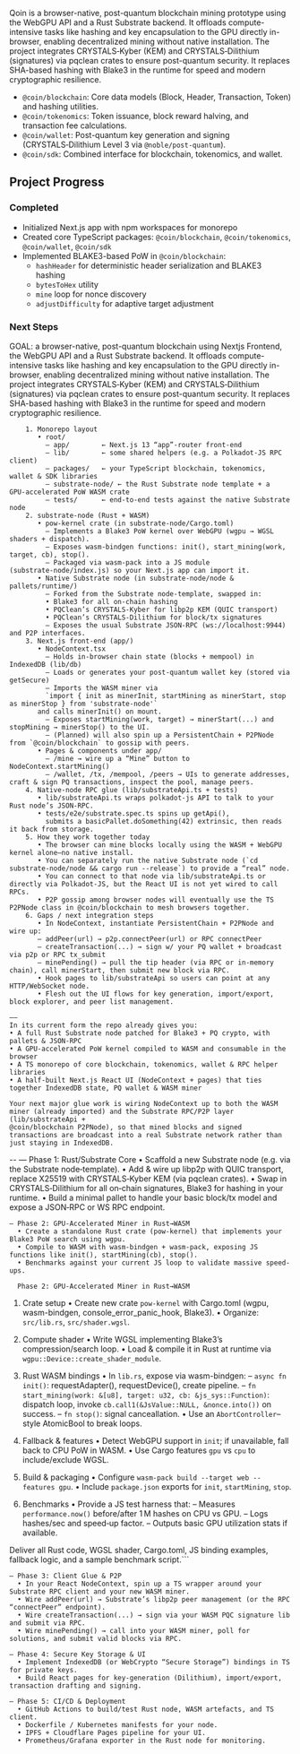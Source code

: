 

Qoin is a browser-native, post-quantum blockchain mining prototype using the WebGPU API and a Rust Substrate backend. It offloads compute-intensive tasks like hashing and key encapsulation to the GPU directly in-browser, enabling decentralized mining without native installation. The project integrates CRYSTALS‑Kyber (KEM) and CRYSTALS‑Dilithium (signatures) via pqclean crates to ensure post-quantum security. It replaces SHA-based hashing with Blake3 in the runtime for speed and modern cryptographic resilience.



- `@coin/blockchain`: Core data models (Block, Header, Transaction, Token) and hashing utilities.
- `@coin/tokenomics`: Token issuance, block reward halving, and transaction fee calculations.
 - `@coin/wallet`: Post-quantum key generation and signing (CRYSTALS‑Dilithium Level 3 via `@noble/post-quantum`).
- `@coin/sdk`: Combined interface for blockchain, tokenomics, and wallet.

## Project Progress

### Completed
- Initialized Next.js app with npm workspaces for monorepo
- Created core TypeScript packages: `@coin/blockchain`, `@coin/tokenomics`, `@coin/wallet`, `@coin/sdk`
- Implemented BLAKE3-based PoW in `@coin/blockchain`:
  - `hashHeader` for deterministic header serialization and BLAKE3 hashing
  - `bytesToHex` utility
  - `mine` loop for nonce discovery
  - `adjustDifficulty` for adaptive target adjustment


### Next Steps

GOAL: a browser-native, post-quantum blockchain using Nextjs Frontend, the WebGPU API and a Rust Substrate backend. It offloads compute-intensive tasks like hashing and key encapsulation to the GPU directly in-browser, enabling decentralized mining without native installation. The project integrates CRYSTALS‑Kyber (KEM) and CRYSTALS‑Dilithium (signatures) via pqclean crates to ensure post-quantum security. It replaces SHA-based hashing with Blake3 in the runtime for speed and modern cryptographic resilience.


        1. Monorepo layout
           • root/
             – app/        ← Next.js 13 “app”‑router front‑end
             – lib/        ← some shared helpers (e.g. a Polkadot‑JS RPC client)
             – packages/   ← your TypeScript blockchain, tokenomics, wallet & SDK libraries
             – substrate‑node/ ← the Rust Substrate node template + a GPU‑accelerated PoW WASM crate
             – tests/      ← end‑to‑end tests against the native Substrate node
        2. substrate‑node (Rust + WASM)
           • pow‑kernel crate (in substrate‑node/Cargo.toml)
             – Implements a Blake3 PoW kernel over WebGPU (wgpu → WGSL shaders + dispatch).
             – Exposes wasm‑bindgen functions: init(), start_mining(work, target, cb), stop().
             – Packaged via wasm‑pack into a JS module (substrate‑node/index.js) so your Next.js app can import it.
           • Native Substrate node (in substrate‑node/node & pallets/runtime/)
             – Forked from the Substrate node‑template, swapped in:
             • Blake3 for all on‑chain hashing
             • PQClean’s CRYSTALS‑Kyber for libp2p KEM (QUIC transport)
             • PQClean’s CRYSTALS‑Dilithium for block/tx signatures
             – Exposes the usual Substrate JSON‑RPC (ws://localhost:9944) and P2P interfaces.
        3. Next.js front‑end (app/)
           • NodeContext.tsx
             – Holds in‑browser chain state (blocks + mempool) in IndexedDB (lib/db)
             – Loads or generates your post‑quantum wallet key (stored via getSecure)
             – Imports the WASM miner via
             `import { init as minerInit, startMining as minerStart, stop as minerStop } from 'substrate‑node'`
           and calls minerInit() on mount.
             – Exposes startMining(work, target) → minerStart(...) and stopMining → minerStop() to the UI.
             – (Planned) will also spin up a PersistentChain + P2PNode from `@coin/blockchain` to gossip with peers.
           • Pages & components under app/
             – /mine → wire up a “Mine” button to NodeContext.startMining()
             – /wallet, /tx, /mempool, /peers → UIs to generate addresses, craft & sign PQ transactions, inspect the pool, manage peers.
        4. Native‑node RPC glue (lib/substrateApi.ts + tests)
           • lib/substrateApi.ts wraps polkadot‑js API to talk to your Rust node’s JSON‑RPC.
           • tests/e2e/substrate.spec.ts spins up getApi(),
             submits a basicPallet.doSomething(42) extrinsic, then reads it back from storage.
        5. How they work together today
           • The browser can mine blocks locally using the WASM + WebGPU kernel alone—no native install.
           • You can separately run the native Substrate node (`cd substrate-node/node && cargo run --release`) to provide a “real” node.
           • You can connect to that node via lib/substrateApi.ts or directly via Polkadot‑JS, but the React UI is not yet wired to call RPCs.
           • P2P gossip among browser nodes will eventually use the TS P2PNode class in @coin/blockchain to mesh browsers together.
        6. Gaps / next integration steps
           • In NodeContext, instantiate PersistentChain + P2PNode and wire up:
           – addPeer(url) → p2p.connectPeer(url) or RPC connectPeer
           – createTransaction(...) → sign w/ your PQ wallet + broadcast via p2p or RPC tx_submit
           – minePending() → pull the tip header (via RPC or in‑memory chain), call minerStart, then submit new block via RPC.
           • Hook pages to lib/substrateApi so users can point at any HTTP/WebSocket node.
           • Flesh out the UI flows for key generation, import/export, block explorer, and peer list management.

    ——
    In its current form the repo already gives you:
    • A full Rust Substrate node patched for Blake3 + PQ crypto, with pallets & JSON‑RPC
    • A GPU‑accelerated PoW kernel compiled to WASM and consumable in the browser
    • A TS monorepo of core blockchain, tokenomics, wallet & RPC helper libraries
    • A half‑built Next.js React UI (NodeContext + pages) that ties together IndexedDB state, PQ wallet & WASM miner

    Your next major glue work is wiring NodeContext up to both the WASM miner (already imported) and the Substrate RPC/P2P layer (lib/substrateApi +
    @coin/blockchain P2PNode), so that mined blocks and signed transactions are broadcast into a real Substrate network rather than just staying in IndexedDB.
--
— Phase 1: Rust/Substrate Core
      • Scaffold a new Substrate node (e.g. via the Substrate node‑template).
      • Add & wire up libp2p with QUIC transport, replace X25519 with CRYSTALS‑Kyber KEM (via pqclean crates).
      • Swap in CRYSTALS‑Dilithium for all on‑chain signatures, Blake3 for hashing in your runtime.
      • Build a minimal pallet to handle your basic block/tx model and expose a JSON‑RPC or WS RPC endpoint.

    — Phase 2: GPU‑Accelerated Miner in Rust→WASM
      • Create a standalone Rust crate (pow-kernel) that implements your Blake3 PoW search using wgpu.
      • Compile to WASM with wasm-bindgen + wasm-pack, exposing JS functions like init(), startMining(cb), stop().
      • Benchmarks against your current JS loop to validate massive speed‐ups.

      Phase 2: GPU‑Accelerated Miner in Rust→WASM

1. Crate setup
   • Create new crate `pow-kernel` with Cargo.toml (wgpu, wasm-bindgen, console_error_panic_hook, Blake3).
   • Organize: `src/lib.rs`, `src/shader.wgsl`.

2. Compute shader
   • Write WGSL implementing Blake3’s compression/search loop.
   • Load & compile it in Rust at runtime via `wgpu::Device::create_shader_module`.

3. Rust WASM bindings
   • In `lib.rs`, expose via wasm-bindgen:
       – `async fn init()`: requestAdapter(), requestDevice(), create pipeline.
       – `fn start_mining(work: &[u8], target: u32, cb: &js_sys::Function)`: dispatch loop, invoke `cb.call1(&JsValue::NULL, &nonce.into())` on success.
       – `fn stop()`: signal canceallation.
   • Use an `AbortController`–style AtomicBool to break loops.

4. Fallback & features
   • Detect WebGPU support in `init`; if unavailable, fall back to CPU PoW in WASM.
   • Use Cargo features `gpu` vs `cpu` to include/exclude WGSL.

5. Build & packaging
   • Configure `wasm-pack build --target web --features gpu`.
   • Include `package.json` exports for `init`, `startMining`, `stop`.

6. Benchmarks
   • Provide a JS test harness that:
       – Measures `performance.now()` before/after 1 M hashes on CPU vs GPU.
       – Logs hashes/sec and speed‑up factor.
       – Outputs basic GPU utilization stats if available.

Deliver all Rust code, WGSL shader, Cargo.toml, JS binding examples, fallback logic, and a sample benchmark script.```

    — Phase 3: Client Glue & P2P
      • In your React NodeContext, spin up a TS wrapper around your Substrate RPC client and your new WASM miner.
      • Wire addPeer(url) → Substrate’s libp2p peer management (or the RPC “connectPeer” endpoint).
      • Wire createTransaction(...) → sign via your WASM PQC signature lib and submit via RPC.
      • Wire minePending() → call into your WASM miner, poll for solutions, and submit valid blocks via RPC.

    — Phase 4: Secure Key Storage & UI
      • Implement IndexedDB (or WebCrypto “Secure Storage”) bindings in TS for private keys.
      • Build React pages for key‐generation (Dilithium), import/export, transaction drafting and signing.

    — Phase 5: CI/CD & Deployment
      • GitHub Actions to build/test Rust node, WASM artefacts, and TS client.
      • Dockerfile / Kubernetes manifests for your node.
      • IPFS + Cloudflare Pages pipeline for your UI.
      • Prometheus/Grafana exporter in the Rust node for monitoring.